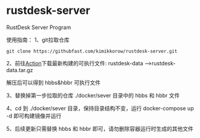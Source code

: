 # rustdesk-server
RustDesk Server Program

使用指南：
1、git拉取仓库
```
git clone https://githubfast.com/kimikkorow/rustdesk-server.git
```

2、前往[Action](https://github.com/kimikkorow/rustdesk-server/actions/workflows/data.yaml)下载最新构建的可执行文件: rustdesk-data -->rustdesk-data.tar.gz 

解压后可以得到 hbbs&hbbr 可执行文件

3、替换掉第一步拉取的仓库 ./docker/sever 目录中的 hbbs 和 hbbr 文件

4、cd 到 ./docker/sever 目录，保持目录结构不变，运行 docker-compose up -d 即可构建镜像并运行

5、后续更新只需替换 hbbs 和 hbbr 即可，请勿删除容器运行时生成的其他文件

